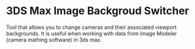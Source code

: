 #  3DS Max Image Backgroud Switcher


Tool that allows you to change cameras and their associated viewport backgrounds. 
It is useful when working with data from Image Modeler (camera mathing software) in 3ds max.


<img src="https://github.com/pawelgrabacki/3DS_Max_Image_Backgroud_Switcher/blob/main/image/Background_Switcher.gif" alt=""/>
